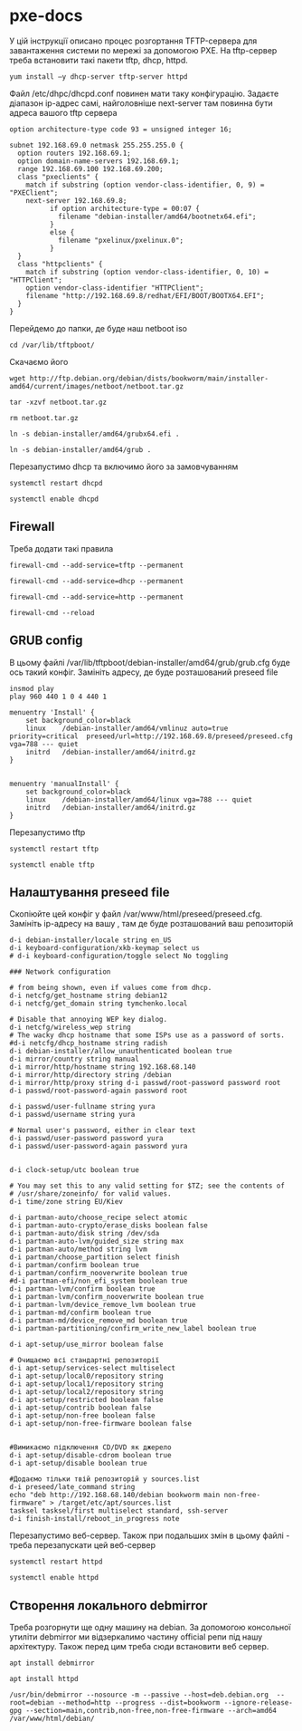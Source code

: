 # pxe-docs

У цій  інструкції  описано  процес  розгортання TFTP-сервера  для  завантаження  системи  по  мережі  за  допомогою PXE. На  tftp-сервер  треба  встановити  такі  пакети  tftp, dhcp, httpd.
```
yum install –y dhcp-server tftp-server httpd
```
Файл /etc/dhpc/dhcpd.conf повинен мати таку конфігурацію. Задаєте діапазон ip-адрес самі, найголовніше next-server там повинна бути адреса вашого tftp сервера 
```
option architecture-type code 93 = unsigned integer 16;

subnet 192.168.69.0 netmask 255.255.255.0 {
  option routers 192.168.69.1;
  option domain-name-servers 192.168.69.1;
  range 192.168.69.100 192.168.69.200;
  class "pxeclients" {
    match if substring (option vendor-class-identifier, 0, 9) = "PXEClient";
    next-server 192.168.69.8;
          if option architecture-type = 00:07 {
            filename "debian-installer/amd64/bootnetx64.efi";
          }
          else {
            filename "pxelinux/pxelinux.0";
          }
  }
  class "httpclients" {
    match if substring (option vendor-class-identifier, 0, 10) = "HTTPClient";
    option vendor-class-identifier "HTTPClient";
    filename "http://192.168.69.8/redhat/EFI/BOOT/BOOTX64.EFI";
  }
}

```

Перейдемо до папки, де буде наш netboot iso 
```
cd /var/lib/tftpboot/ 
```
Скачаємо його 
```
wget http://ftp.debian.org/debian/dists/bookworm/main/installer-amd64/current/images/netboot/netboot.tar.gz
```
```
tar -xzvf netboot.tar.gz
```
```
rm netboot.tar.gz
```
```
ln -s debian-installer/amd64/grubx64.efi .
```
```
ln -s debian-installer/amd64/grub .
```
Перезапустимо dhcp та включимо його за замовчуванням
```
systemctl restart dhcpd
``` 
```
systemctl enable dhcpd
```

## Firewall

Треба додати такі правила 
```
firewall-cmd --add-service=tftp --permanent
```
```
firewall-cmd --add-service=dhcp --permanent
```
```
firewall-cmd --add-service=http --permanent
```
```
firewall-cmd --reload
```

## GRUB config
В цьому файлі /var/lib/tftpboot/debian-installer/amd64/grub/grub.cfg буде ось такий конфіг. Замініть адресу, де буде розташований preseed file 
```
insmod play
play 960 440 1 0 4 440 1

menuentry 'Install' {
    set background_color=black
    linux    /debian-installer/amd64/vmlinuz auto=true priority=critical  preseed/url=http://192.168.69.8/preseed/preseed.cfg vga=788 --- quiet
    initrd   /debian-installer/amd64/initrd.gz
}


menuentry 'manualInstall' {
    set background_color=black
    linux    /debian-installer/amd64/linux vga=788 --- quiet
    initrd   /debian-installer/amd64/initrd.gz
}
```
Перезапустимо tftp

```
systemctl restart tftp
```
```
systemctl enable tftp 
```
## Налаштування preseed file 

Cкопіюйте цей конфіг у файл /var/www/html/preseed/preseed.cfg. Замініть ip-адресу на вашу , там де буде розташований ваш репозиторій 
```
d-i debian-installer/locale string en_US 
d-i keyboard-configuration/xkb-keymap select us 
# d-i keyboard-configuration/toggle select No toggling 

### Network configuration 

# from being shown, even if values come from dhcp. 
d-i netcfg/get_hostname string debian12 
d-i netcfg/get_domain string tymchenko.local 

# Disable that annoying WEP key dialog. 
d-i netcfg/wireless_wep string 
# The wacky dhcp hostname that some ISPs use as a password of sorts. 
#d-i netcfg/dhcp_hostname string radish 
d-i debian-installer/allow_unauthenticated boolean true 
d-i mirror/country string manual 
d-i mirror/http/hostname string 192.168.68.140 
d-i mirror/http/directory string /debian 
d-i mirror/http/proxy string d-i passwd/root-password password root 
d-i passwd/root-password-again password root 

d-i passwd/user-fullname string yura 
d-i passwd/username string yura 

# Normal user's password, either in clear text 
d-i passwd/user-password password yura 
d-i passwd/user-password-again password yura 

  
d-i clock-setup/utc boolean true 

# You may set this to any valid setting for $TZ; see the contents of 
# /usr/share/zoneinfo/ for valid values. 
d-i time/zone string EU/Kiev 

d-i partman-auto/choose_recipe select atomic  
d-i partman-auto-crypto/erase_disks boolean false  
d-i partman-auto/disk string /dev/sda  
d-i partman-auto-lvm/guided_size string max  
d-i partman-auto/method string lvm  
d-i partman/choose_partition select finish 
d-i partman/confirm boolean true  
d-i partman/confirm_nooverwrite boolean true  
#d-i partman-efi/non_efi_system boolean true  
d-i partman-lvm/confirm boolean true  
d-i partman-lvm/confirm_nooverwrite boolean true  
d-i partman-lvm/device_remove_lvm boolean true 
d-i partman-md/confirm boolean true  
d-i partman-md/device_remove_md boolean true  
d-i partman-partitioning/confirm_write_new_label boolean true 

d-i apt-setup/use_mirror boolean false 

# Очищаємо всі стандартні репозиторії 
d-i apt-setup/services-select multiselect 
d-i apt-setup/local0/repository string 
d-i apt-setup/local1/repository string 
d-i apt-setup/local2/repository string 
d-i apt-setup/restricted boolean false 
d-i apt-setup/contrib boolean false 
d-i apt-setup/non-free boolean false 
d-i apt-setup/non-free-firmware boolean false 

 
#Вимикаємо підключення CD/DVD як джерело 
d-i apt-setup/disable-cdrom boolean true 
d-i apt-setup/disable boolean true 

#Додаємо тільки твій репозиторій у sources.list 
d-i preseed/late_command string  
echo "deb http://192.168.68.140/debian bookworm main non-free-firmware" > /target/etc/apt/sources.list 
tasksel tasksel/first multiselect standard, ssh-server 
d-i finish-install/reboot_in_progress note 
```

Перезапустимо веб-сервер. Також при подальших змін в цьому файлі - треба перезапускати цей веб-сервер
```
systemctl restart httpd
```
```
systemctl enable httpd
```

## Створення локального debmirror

Треба розгорнути ще одну машину на debian. За допомогою консольної утиліти debmirror ми відзеркалимо  частину official репи під нашу архітектуру. Також перед цим  треба сюди встановити веб сервер.  

```
apt install debmirror
```
```
apt install httpd
```
```
/usr/bin/debmirror --nosource -m --passive --host=deb.debian.org  --root=debian --method=http --progress --dist=bookworm --ignore-release-gpg --section=main,contrib,non-free,non-free-firmware --arch=amd64 /var/www/html/debian/ 
```
